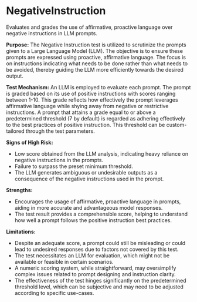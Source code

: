 # NegativeInstruction

Evaluates and grades the use of affirmative, proactive language over negative instructions in LLM prompts.

**Purpose:**
The Negative Instruction test is utilized to scrutinize the prompts given to a Large Language Model (LLM). The
objective is to ensure these prompts are expressed using proactive, affirmative language. The focus is on
instructions indicating what needs to be done rather than what needs to be avoided, thereby guiding the LLM more
efficiently towards the desired output.

**Test Mechanism:**
An LLM is employed to evaluate each prompt. The prompt is graded based on its use of positive instructions with
scores ranging between 1-10. This grade reflects how effectively the prompt leverages affirmative language while
shying away from negative or restrictive instructions. A prompt that attains a grade equal to or above a
predetermined threshold (7 by default) is regarded as adhering effectively to the best practices of positive
instruction. This threshold can be custom-tailored through the test parameters.

**Signs of High Risk:**

- Low score obtained from the LLM analysis, indicating heavy reliance on negative instructions in the prompts.
- Failure to surpass the preset minimum threshold.
- The LLM generates ambiguous or undesirable outputs as a consequence of the negative instructions used in the
prompt.

**Strengths:**

- Encourages the usage of affirmative, proactive language in prompts, aiding in more accurate and advantageous
model responses.
- The test result provides a comprehensible score, helping to understand how well a prompt follows the positive
instruction best practices.

**Limitations:**

- Despite an adequate score, a prompt could still be misleading or could lead to undesired responses due to factors
not covered by this test.
- The test necessitates an LLM for evaluation, which might not be available or feasible in certain scenarios.
- A numeric scoring system, while straightforward, may oversimplify complex issues related to prompt designing and
instruction clarity.
- The effectiveness of the test hinges significantly on the predetermined threshold level, which can be subjective
and may need to be adjusted according to specific use-cases.